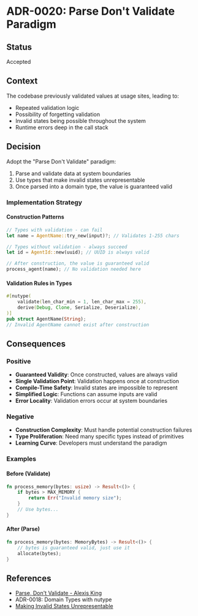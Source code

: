 # ADR-0020: Parse Don't Validate Paradigm

## Status

Accepted

## Context

The codebase previously validated values at usage sites, leading to:

- Repeated validation logic
- Possibility of forgetting validation
- Invalid states being possible throughout the system
- Runtime errors deep in the call stack

## Decision

Adopt the "Parse Don't Validate" paradigm:

1. Parse and validate data at system boundaries
2. Use types that make invalid states unrepresentable
3. Once parsed into a domain type, the value is guaranteed valid

### Implementation Strategy

#### Construction Patterns

```rust
// Types with validation - can fail
let name = AgentName::try_new(input)?; // Validates 1-255 chars

// Types without validation - always succeed
let id = AgentId::new(uuid); // UUID is always valid

// After construction, the value is guaranteed valid
process_agent(name); // No validation needed here
```

#### Validation Rules in Types

```rust
#[nutype(
    validate(len_char_min = 1, len_char_max = 255),
    derive(Debug, Clone, Serialize, Deserialize),
)]
pub struct AgentName(String);
// Invalid AgentName cannot exist after construction
```

## Consequences

### Positive

- **Guaranteed Validity**: Once constructed, values are always valid
- **Single Validation Point**: Validation happens once at construction
- **Compile-Time Safety**: Invalid states are impossible to represent
- **Simplified Logic**: Functions can assume inputs are valid
- **Error Locality**: Validation errors occur at system boundaries

### Negative

- **Construction Complexity**: Must handle potential construction failures
- **Type Proliferation**: Need many specific types instead of primitives
- **Learning Curve**: Developers must understand the paradigm

### Examples

#### Before (Validate)

```rust
fn process_memory(bytes: usize) -> Result<()> {
    if bytes > MAX_MEMORY {
        return Err("Invalid memory size");
    }
    // Use bytes...
}
```

#### After (Parse)

```rust
fn process_memory(bytes: MemoryBytes) -> Result<()> {
    // bytes is guaranteed valid, just use it
    allocate(bytes);
}
```

## References

- [Parse, Don't Validate - Alexis King](https://lexi-lambda.github.io/blog/2019/11/05/parse-don-t-validate/)
- ADR-0018: Domain Types with nutype
- [Making Invalid States Unrepresentable](https://yoric.github.io/post/rust-typestate/)
